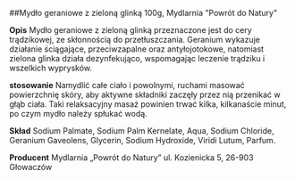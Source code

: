 ##Mydło geraniowe z zieloną glinką 100g, Mydlarnia "Powrót do Natury"

**Opis** Mydło geraniowe z zieloną glinką przeznaczone jest do cery trądzikowej, ze skłonnością do przetłuszczania. Geranium wykazuje działanie ściągające, przeciwzapalne oraz antyłojotokowe, natomiast zielona glinka działa dezynfekująco, wspomagając leczenie trądziku i wszelkich wyprysków.

**stosowanie** Namydlić całe ciało i powolnymi, ruchami masować powierzchnię skóry, aby aktywne składniki zaczęły przez nią przenikać w głąb ciała. Taki relaksacyjny masaż powinien trwać kilka, kilkanaście minut, po czym mydło należy spłukać wodą.

**Skład** Sodium Palmate, Sodium Palm Kernelate, Aqua, Sodium Chloride, Geranium Gaveolens, Glycerin, Sodium Hydroxide, Viridi Lutum, Parfum.

**Producent** Mydlarnia „Powrót do Natury”
ul. Kozienicka 5, 26-903 Głowaczów
